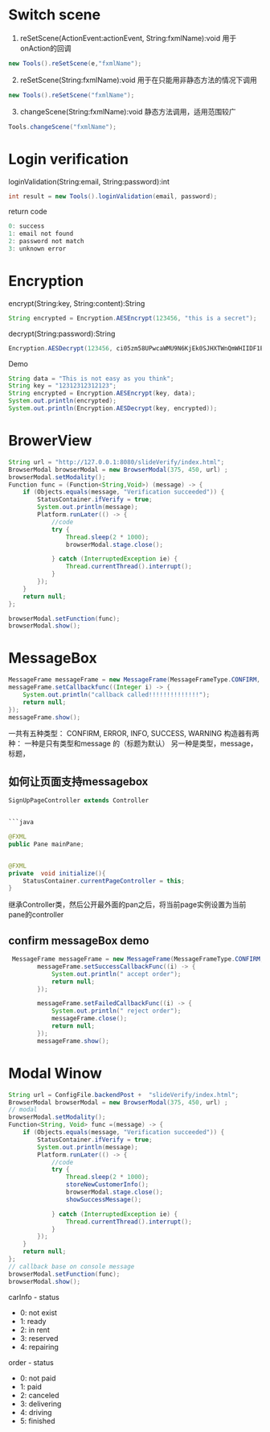 # Switch scene
1. reSetScene(ActionEvent:actionEvent, String:fxmlName):void
用于onAction的回调
```java
new Tools().reSetScene(e,"fxmlName");
```

2. reSetScene(String:fxmlName):void
用于在只能用非静态方法的情况下调用
```java
new Tools().reSetScene("fxmlName");
```

3. changeScene(String:fxmlName):void
静态方法调用，适用范围较广
```java
Tools.changeScene("fxmlName");
```

# Login verification
loginValidation(String:email, String:password):int
```java
int result = new Tools().loginValidation(email, password);
```
return code
```java
0: success
1: email not found
2: password not match
3: unknown error
```

# Encryption
encrypt(String:key, String:content):String
```java
String encrypted = Encryption.AESEncrypt(123456, "this is a secret");
```

decrypt(String:password):String
```java
Encryption.AESDecrypt(123456, ci05zm58UPwcaWMU9N6KjEk0SJHXTWnQmWHIIDF1EIQ=);
```

Demo
```java
String data = "This is not easy as you think";
String key = "12312312312123";
String encrypted = Encryption.AESEncrypt(key, data);
System.out.println(encrypted);
System.out.println(Encryption.AESDecrypt(key, encrypted));
```

# BrowerView
```java
String url = "http://127.0.0.1:8080/slideVerify/index.html";
BrowserModal browserModal = new BrowserModal(375, 450, url) ;
browserModal.setModality();
Function func = (Function<String,Void>) (message) -> {
    if (Objects.equals(message, "Verification succeeded")) {
        StatusContainer.ifVerify = true;
        System.out.println(message);
        Platform.runLater(() -> {
            //code
            try {
                Thread.sleep(2 * 1000);
                browserModal.stage.close();

            } catch (InterruptedException ie) {
                Thread.currentThread().interrupt();
            }
        });
    }
    return null;
};

browserModal.setFunction(func);
browserModal.show();
```

# MessageBox
```java
MessageFrame messageFrame = new MessageFrame(MessageFrameType.CONFIRM, "This is a notification message.This is a notification messageThis is a notification messageThis is a notification message");
messageFrame.setCallbackfunc((Integer i) -> {
    System.out.println("callback called!!!!!!!!!!!!!!");
    return null;
});
messageFrame.show();
```
一共有五种类型： CONFIRM, ERROR, INFO, SUCCESS, WARNING
构造器有两种：
一种是只有类型和message 的（标题为默认）
另一种是类型，message，标题，

## 如何让页面支持messagebox
```java
SignUpPageController extends Controller
```
```java

```java

@FXML
public Pane mainPane;


@FXML
private  void initialize(){
    StatusContainer.currentPageController = this;
}
```
继承Controller类，然后公开最外面的pan之后，将当前page实例设置为当前pane的controller

## confirm messageBox demo
```java
 MessageFrame messageFrame = new MessageFrame(MessageFrameType.CONFIRM, "Do you want to accept this order?");
        messageFrame.setSuccessCallbackFunc((i) -> {
            System.out.println(" accept order");
            return null;
        });

        messageFrame.setFailedCallbackFunc((i) -> {
            System.out.println(" reject order");
            messageFrame.close();
            return null;
        });
        messageFrame.show();
```

# Modal Winow
```java
String url = ConfigFile.backendPost +  "slideVerify/index.html";
BrowserModal browserModal = new BrowserModal(375, 450, url) ;
// modal
browserModal.setModality();
Function<String, Void> func =(message) -> {
    if (Objects.equals(message, "Verification succeeded")) {
        StatusContainer.ifVerify = true;
        System.out.println(message);
        Platform.runLater(() -> {
            //code
            try {
                Thread.sleep(2 * 1000);
                storeNewCustomerInfo();
                browserModal.stage.close();
                showSuccessMessage();

            } catch (InterruptedException ie) {
                Thread.currentThread().interrupt();
            }
        });
    }
    return null;
};
// callback base on console message
browserModal.setFunction(func);
browserModal.show();
```


carInfo - status
- 0: not exist
- 1: ready
- 2: in rent
- 3: reserved
- 4: repairing

order - status
- 0: not paid
- 1: paid
- 2: canceled
- 3: delivering
- 4: driving
- 5: finished